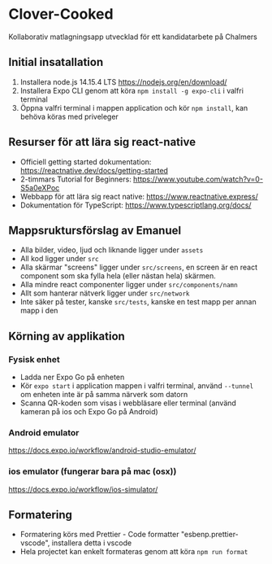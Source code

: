# Clover-Cooked

Kollaborativ matlagningsapp utvecklad för ett kandidatarbete på Chalmers

## Initial insatallation

1. Installera node.js 14.15.4 LTS <https://nodejs.org/en/download/>
2. Installera Expo CLI genom att köra `npm install -g expo-cli` i valfri terminal
3. Öppna valfri terminal i mappen application och kör `npm install`, kan behöva köras med priveleger

## Resurser för att lära sig react-native

-   Officiell getting started dokumentation: <https://reactnative.dev/docs/getting-started>
-   2-timmars Tutorial for Beginners: <https://www.youtube.com/watch?v=0-S5a0eXPoc>
-   Webbapp för att lära sig react native: <https://www.reactnative.express/>
-   Dokumentation för TypeScript: <https://www.typescriptlang.org/docs/>

## Mappsruktursförslag av Emanuel

-   Alla bilder, video, ljud och liknande ligger under `assets`
-   All kod ligger under `src`
-   Alla skärmar "screens" ligger under `src/screens`,
    en screen är en react component som ska fylla hela (eller nästan hela) skärmen.
-   Alla mindre react componenter ligger under `src/components/namn`
-   Allt som hanterar nätverk ligger under `src/network`
-   Inte säker på tester, kanske `src/tests`, kanske en test mapp per annan mapp i den

## Körning av applikation

### Fysisk enhet

-   Ladda ner Expo Go på enheten
-   Kör `expo start` i application mappen i valfri terminal, använd `--tunnel` om enheten inte är på samma närverk som datorn
-   Scanna QR-koden som visas i webbläsare eller terminal (använd kameran på ios och Expo Go på Android)

### Android emulator

<https://docs.expo.io/workflow/android-studio-emulator/>

### ios emulator (fungerar bara på mac (osx))

<https://docs.expo.io/workflow/ios-simulator/>

## Formatering

-   Formatering körs med Prettier - Code formatter "esbenp.prettier-vscode", installera detta i vscode
-   Hela projectet kan enkelt formateras genom att köra `npm run format`
